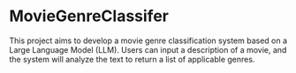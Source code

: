 # MovieGenreClassifer
This project aims to develop a movie genre classification system based on a Large Language Model (LLM). Users can input a description of a movie, and the system will analyze the text to return a list of applicable genres.
